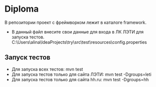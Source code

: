 # Diploma

В репозитории проект с фреймворком лежит в каталоге framework.

* В данный файл внесите свои данные для входа в ЛК ЛЭТИ для запуска тестов.
C:\Users\alina\IdeaProjects\try\src\test\resources\config.properties

## Запуск тестов
* Для запуска всех тестов: mvn test
* Для запуска тестов только для сайта ЛЭТИ: mvn test -Dgroups=leti
* Для запуска тестов только для сайта hh.ru: mvn test -Dgroups=hh